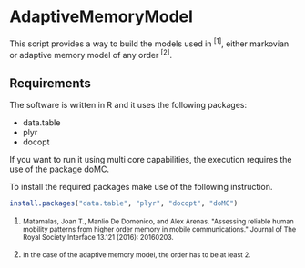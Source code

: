 # AdaptiveMemoryModel

This script provides a way to build the models used in <sup id="ref1">[1]</sup>, either markovian or adaptive memory model of any order <sup id="fn1">[2]</sup>.

## Requirements

The software is written in R and it uses the following packages:

- data.table
- plyr
- docopt

If you want to run it using multi core capabilities, the execution requires the use of the package doMC.

To install the required packages make use of the following instruction.

```R
install.packages("data.table", "plyr", "docopt", "doMC")
```
1. <small id="ref1">Matamalas, Joan T., Manlio De Domenico, and Alex Arenas. "Assessing reliable human mobility patterns from higher order memory in mobile communications." Journal of The Royal Society Interface 13.121 (2016): 20160203.</small>

2. <small id="fn1">In the case of the adaptive memory model, the order has to be at least 2.</small>
